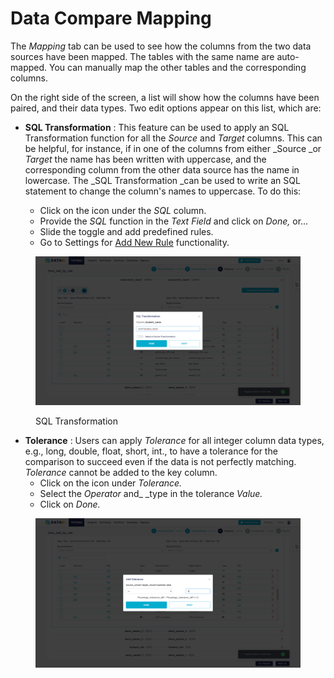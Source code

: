# Data Compare Mapping

The _Mapping_ tab can be used to see how the columns from the two data sources have been mapped. The tables with the same name are auto-mapped. You can manually map the other tables and the corresponding columns.

On the right side of the screen, a list will show how the columns have been paired, and their data types. Two edit options appear on this list, which are:

*   **SQL Transformation** : This feature can be used to apply an SQL Transformation function for all the _Source_ and _Target_ columns. This can be helpful, for instance, if in one of the columns from either \_Source \_or _Target_ the name has been written with uppercase, and the corresponding column from the other data source has the name in lowercase. The \_SQL Transformation \_can be used to write an SQL statement to change the column's names to uppercase. To do this:

    * Click on the icon under the _SQL_ column.
    * Provide the _SQL_ function in the _Text Field_ and click on _Done,_ or...
    * Slide the toggle and add predefined rules.
    * Go to Settings for [Add New Rule](https://app.gitbook.com/@Vexdata/s/docs/\~/drafts/-MWOAN922BH54Ft3iFk\_/settings) functionality.



<figure><img src="../../../../../.gitbook/assets/Screenshot (424).png" alt=""><figcaption><p>SQL Transformation</p></figcaption></figure>

* **Tolerance** : Users can apply _Tolerance_ for all integer column data types, e.g., long, double, float, short, int., to have a tolerance for the comparison to succeed even if the data is not perfectly matching. _Tolerance_ cannot be added to the key column.
  * Click on the icon under _Tolerance._
  * Select the _Operator_ and\_ \_type in the tolerance _Value._
  * Click on _Done._

<figure><img src="../../../../../.gitbook/assets/Screenshot (425).png" alt=""><figcaption></figcaption></figure>
